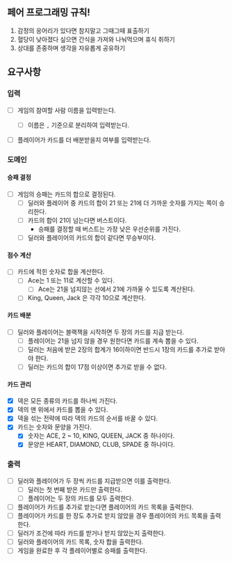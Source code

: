## 페어 프로그래밍 규칙!
1. 감정의 응어리가 있다면 참지말고 그때그때 표출하기
2. 혈당이 낮아졌다 싶으면 간식을 가져와 나눠먹으며 휴식 취하기
3. 상대를 존중하며 생각을 자유롭게 공유하기

## 요구사항

### 입력
- [ ] 게임의 참여할 사람 이름을 입력받는다.
  - [ ] 이름은 `,` 기준으로 분리하여 입력받는다.
- [ ] 플레이어가 카드를 더 배분받을지 여부를 입력받는다.


### 도메인
#### 승패 결정
- [ ] 게임의 승패는 카드의 합으로 결정된다.
  - [ ] 딜러와 플레이어 중 카드의 합이 21 또는 21에 더 가까운 숫자를 가지는 쪽이 승리한다.
  - [ ] 카드의 합이 21이 넘는다면 버스트이다.
    - 승패를 결정할 때 버스트는 가장 낮은 우선순위를 가진다.
  - [ ] 딜러와 플레이어의 카드의 합이 같다면 무승부이다.

#### 점수 계산
- [ ] 카드에 적힌 숫자로 합을 계산한다.
  - [ ] Ace는 1 또는 11로 계산할 수 있다.
    - [ ] Ace는 21을 넘지않는 선에서 21에 가까울 수 있도록 계산된다.
  - [ ] King, Queen, Jack 은 각각 10으로 계산한다.

#### 카드 배분
- [ ] 딜러와 플레이어는 블랙잭을 시작하면 두 장의 카드를 지급 받는다.
  - [ ] 플레이어는 21을 넘지 않을 경우 원한다면 카드를 계속 뽑을 수 있다.
  - [ ] 딜러는 처음에 받은 2장의 합계가 16이하이면 반드시 1장의 카드를 추가로 받아야 한다.
  - [ ] 딜러는 카드의 합이 17점 이상이면 추가로 받을 수 없다.

#### 카드 관리
- [x] 덱은 모든 종류의 카드를 하나씩 가진다.
- [x] 덱의 맨 위에서 카드를 뽑을 수 있다.
- [x] 덱을 섞는 전략에 따라 덱의 카드의 순서를 바꿀 수 있다.
- [x] 카드는 숫자와 문양을 가진다.
  - [x] 숫자는 ACE, 2 ~ 10, KING, QUEEN, JACK 중 하나이다.
  - [x] 문양은 HEART, DIAMOND, CLUB, SPADE 중 하나이다.

### 출력
- [ ] 딜러와 플레이어가 두 장씩 카드를 지급받으면 이를 출력한다.
  - [ ] 딜러는 첫 번째 받은 카드만 출력한다.
  - [ ] 플레이어는 두 장의 카드를 모두 출력한다.
- [ ] 플레이어가 카드를 추가로 받는다면 플레이어의 카드 목록을 출력한다.
- [ ] 플레이어가 카드를 한 장도 추가로 받지 않았을 경우 플레이어의 카드 목록을 출력한다.
- [ ] 딜러가 조건에 따라 카드를 받거나 받지 않았는지 출력한다.
- [ ] 딜러와 플레이어의 카드 목록, 숫자 합을 출력한다.
- [ ] 게임을 완료한 후 각 플레이어별로 승패를 출력한다.
